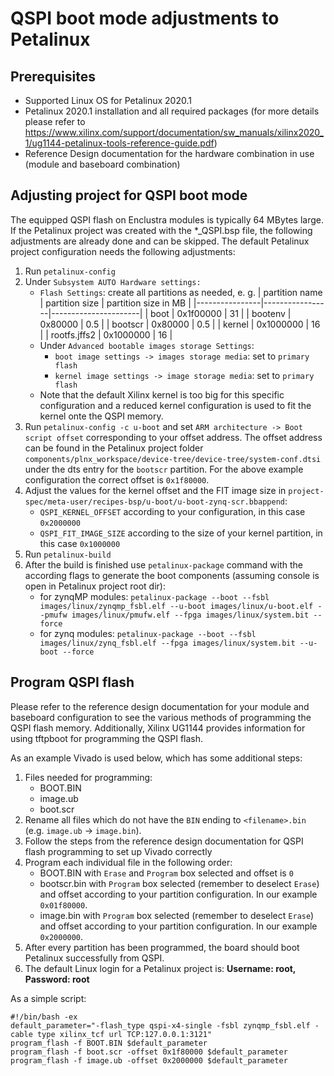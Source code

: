 # QSPI boot mode adjustments to Petalinux

## Prerequisites

- Supported Linux OS for Petalinux 2020.1
- Petalinux 2020.1 installation and all required packages (for more details please refer to https://www.xilinx.com/support/documentation/sw_manuals/xilinx2020_1/ug1144-petalinux-tools-reference-guide.pdf)
- Reference Design documentation for the hardware combination in use (module and baseboard combination)

## Adjusting project for QSPI boot mode

The equipped QSPI flash on Enclustra modules is typically 64 MBytes large. If the Petalinux project was created with the *_QSPI.bsp file, the following adjustments are already done and can be skipped. The default Petalinux project configuration needs the following adjustments:

1. Run `petalinux-config`
2. Under `Subsystem AUTO Hardware settings:`
    - `Flash Settings`: create all partitions as needed, e. g.
        | partition name | partition size  | partition size in MB |
        |----------------|-----------------|----------------------|
        | boot           | 0x1f00000       | 31                   |
        | bootenv        | 0x80000         | 0.5                  |
        | bootscr        | 0x80000         | 0.5                  |
        | kernel         | 0x1000000       | 16                   |
        | rootfs.jffs2   | 0x1000000       | 16                   |
    - Under `Advanced bootable images storage Settings`:
        - `boot image settings -> images storage media`: set to `primary flash`
        - `kernel image settings -> image storage media`: set to `primary flash`
    - Note that the default Xilinx kernel is too big for this specific configuration and a reduced kernel configuration is used to fit the kernel onte the QSPI memory.
3. Run `petalinux-config -c u-boot` and set `ARM architecture -> Boot script offset` corresponding to your offset address. The offset address can be found in the Petalinux project folder `components/plnx_workspace/device-tree/device-tree/system-conf.dtsi` under the dts entry for the `bootscr` partition. For the above example configuration the correct offset is `0x1f80000`.
4. Adjust the values for the kernel offset and the FIT image size in `project-spec/meta-user/recipes-bsp/u-boot/u-boot-zynq-scr.bbappend`:
    - `QSPI_KERNEL_OFFSET` according to your configuration, in this case `0x2000000`
    - `QSPI_FIT_IMAGE_SIZE` according to the size of your kernel partition, in this case `0x1000000`
5. Run `petalinux-build`
6. After the build is finished use `petalinux-package` command with the according flags to generate the boot components (assuming console is open in Petalinux project root dir):
    - for zynqMP modules:
        `petalinux-package --boot --fsbl images/linux/zynqmp_fsbl.elf --u-boot images/linux/u-boot.elf --pmufw images/linux/pmufw.elf --fpga images/linux/system.bit --force`
    - for zynq modules:
        `petalinux-package --boot --fsbl images/linux/zynq_fsbl.elf --fpga images/linux/system.bit --u-boot --force`

## Program QSPI flash

Please refer to the reference design documentation for your module and baseboard configuration to see the various methods of programming the QSPI flash memory. Additionally, Xilinx UG1144 provides information for using tftpboot for programming the QSPI flash.

As an example Vivado is used below, which has some additional steps:
1. Files needed for programming:
    - BOOT.BIN
    - image.ub
    - boot.scr
2. Rename all files which do not have the `BIN` ending to `<filename>.bin` (e.g. `image.ub` -> `image.bin`).
3. Follow the steps from the reference design documentation for QSPI flash programming to set up Vivado correctly
4. Program each individual file in the following order:
    - BOOT.BIN with `Erase` and `Program` box selected and offset is `0`
    - bootscr.bin with `Program` box selected (remember to deselect `Erase`) and offset according to your partition configuration. In our example `0x01f80000`.
    - image.bin with `Program` box selected (remember to deselect `Erase`) and offset according to your partition configuration. In our example `0x2000000`.
5. After every partition has been programmed, the board should boot Petalinux successfully from QSPI.
6. The default Linux login for a Petalinux project is: **Username: root, Password: root**

As a simple script:
```
#!/bin/bash -ex
default_parameter="-flash_type qspi-x4-single -fsbl zynqmp_fsbl.elf -cable type xilinx_tcf url TCP:127.0.0.1:3121"
program_flash -f BOOT.BIN $default_parameter
program_flash -f boot.scr -offset 0x1f80000 $default_parameter
program_flash -f image.ub -offset 0x2000000 $default_parameter
```
